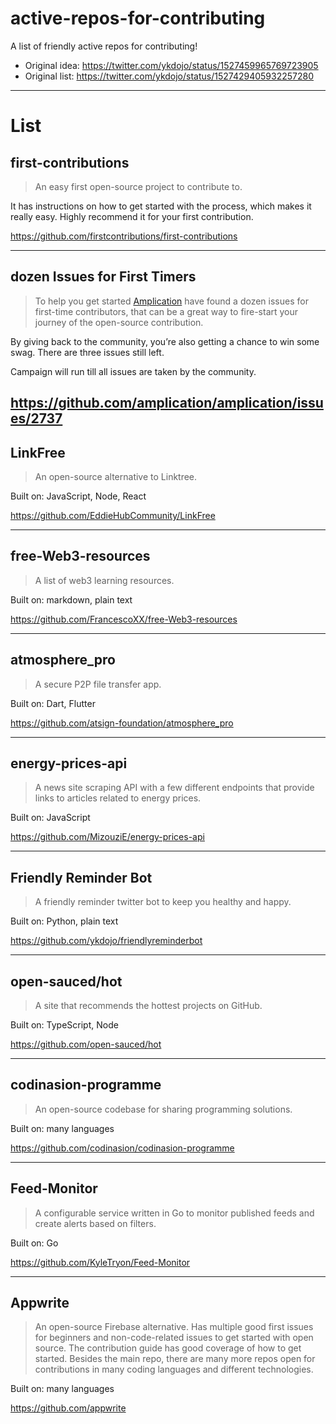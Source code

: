 # active-repos-for-contributing
A list of friendly active repos for contributing!

- Original idea: https://twitter.com/ykdojo/status/1527459965769723905
- Original list: https://twitter.com/ykdojo/status/1527429405932257280

---

# List

## first-contributions

> An easy first open-source project to contribute to.

It has instructions on how to get started with the process, which makes it really easy. Highly recommend it for your first contribution.

https://github.com/firstcontributions/first-contributions

------

## dozen Issues for First Timers

> To help you get started [Amplication](https://github.com/amplication/amplication/) have found a dozen issues for first-time contributors, that can be a great way to fire-start your journey of the open-source contribution.

By giving back to the community, you’re also getting a chance to win some swag. There are three issues still left. 

Campaign will run till all issues are taken by the community.


https://github.com/amplication/amplication/issues/2737
---

## LinkFree

> An open-source alternative to Linktree.

Built on: JavaScript, Node, React

https://github.com/EddieHubCommunity/LinkFree

---

## free-Web3-resources

> A list of web3 learning resources.

Built on: markdown, plain text

https://github.com/FrancescoXX/free-Web3-resources

---

## atmosphere_pro

> A secure P2P file transfer app.

Built on: Dart, Flutter

https://github.com/atsign-foundation/atmosphere_pro

---

## energy-prices-api

> A news site scraping API with a few different endpoints that provide links to articles related to energy prices.

Built on: JavaScript

https://github.com/MizouziE/energy-prices-api

---

## Friendly Reminder Bot

> A friendly reminder twitter bot to keep you healthy and happy.

Built on: Python, plain text

https://github.com/ykdojo/friendlyreminderbot

---

## open-sauced/hot

> A site that recommends the hottest projects on GitHub.

Built on: TypeScript, Node

https://github.com/open-sauced/hot

---

## codinasion-programme

> An open-source codebase for sharing programming solutions.

Built on: many languages

https://github.com/codinasion/codinasion-programme

---

## Feed-Monitor

> A configurable service written in Go to monitor published feeds and create alerts based on filters.

Built on: Go

https://github.com/KyleTryon/Feed-Monitor


---

## Appwrite

> An open-source Firebase alternative. Has multiple good first issues for beginners and non-code-related issues to get started with open source. The contribution guide has good coverage of how to get started. Besides the main repo, there are many more repos open for contributions in many coding languages and different technologies. 

Built on: many languages

https://github.com/appwrite
